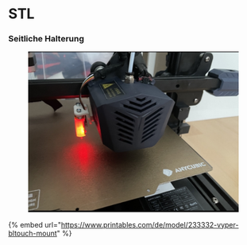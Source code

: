 # STL

### Seitliche Halterung

<figure><img src="../../../../../.gitbook/assets/IMG_8636.jpg" alt=""><figcaption></figcaption></figure>

{% embed url="https://www.printables.com/de/model/233332-vyper-bltouch-mount" %}
